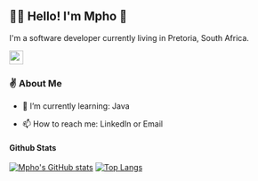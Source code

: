 ## 👋🏾 Hello! I'm Mpho 🙂

I'm a software developer currently living in Pretoria, South Africa.

<!-- Connect Badges -->
<p>
  <a href="https://www.linkedin.com/in/mphomahloko/">
    <img src="https://img.shields.io/badge/linkedin-%230077B5.svg?&style=for-the-badge&logo=linkedin&logoColor=white" height=25>
  </a>
</p>

### ✌️ About Me

- 🌱 I’m currently learning: Java
<!--
- 📖 I’m currently working on: Moments
-->
- 📫 How to reach me: LinkedIn or Email

#### Github Stats

[![Mpho's GitHub stats](https://github-readme-stats.vercel.app/api?username=mphomahloko&count_private=true&show_icons=true)](https://github.com/anuraghazra/github-readme-stats)  [![Top Langs](https://github-readme-stats.vercel.app/api/top-langs/?username=mphomahloko&layout=compact)](https://github.com/anuraghazra/github-readme-stats)
